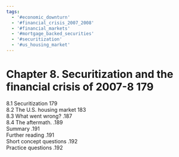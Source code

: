 ```yaml
---
tags:
  - '#economic_downturn'
  - '#financial_crisis_2007_2008'
  - '#financial_markets'
  - '#mortgage_backed_securities'
  - '#securitization'
  - '#us_housing_market'
---
```

# Chapter 8. Securitization and the financial crisis of 2007-8 179  

8.1 Securitization 179   
8.2 The U.S. housing market 183   
8.3 What went wrong? .187   
8.4 The aftermath. .189   
Summary .191   
Further reading .191   
Short concept questions .192   
Practice questions .192  
